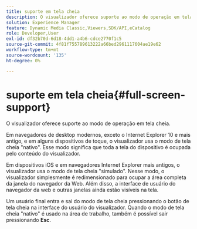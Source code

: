 ```yaml
---
title: suporte em tela cheia
description: O visualizador oferece suporte ao modo de operação em tela cheia.
solution: Experience Manager
feature: Dynamic Media Classic,Viewers,SDK/API,eCatalog
role: Developer,User
exl-id: df32b70d-6d18-4dd1-a4b6-cdce2770f1c5
source-git-commit: 4f81f755789613222a66bed2961117604ae19e62
workflow-type: tm+mt
source-wordcount: '135'
ht-degree: 0%

---
```


# suporte em tela cheia{#full-screen-support}

O visualizador oferece suporte ao modo de operação em tela cheia.

Em navegadores de desktop modernos, exceto o Internet Explorer 10 e mais antigo, e em alguns dispositivos de toque, o visualizador usa o modo de tela cheia &quot;nativo&quot;. Esse modo significa que toda a tela do dispositivo é ocupada pelo conteúdo do visualizador.

Em dispositivos iOS e em navegadores Internet Explorer mais antigos, o visualizador usa o modo de tela cheia &quot;simulado&quot;. Nesse modo, o visualizador simplesmente é redimensionado para ocupar a área completa da janela do navegador da Web. Além disso, a interface de usuário do navegador da web e outras janelas ainda estão visíveis na tela.

Um usuário final entra e sai do modo de tela cheia pressionando o botão de tela cheia na interface do usuário do visualizador. Quando o modo de tela cheia &quot;nativo&quot; é usado na área de trabalho, também é possível sair pressionando **Esc**.
